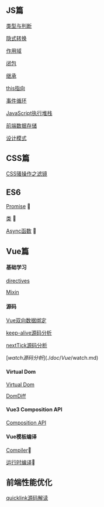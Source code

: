## JS篇

[类型与判断](./doc/JS/类型与判断.md)

[隐式转换](./doc/JS/隐式转换.md)

[作用域](./doc/JS/作用域.md)

[闭包](./doc/JS/闭包.md)

[继承 ](./doc/JS/继承.md)

[this指向](./doc/JS/this指向.md)

[事件循环](./doc/JS/事件循环.md)

[JavaScript执行堆栈](./doc/JS/JavaScript执行堆栈.md)

[前端数据存储](./doc/JS/前端数据存储.md)

[设计模式](./doc/JS/设计模式.md)

## CSS篇

[CSS骚操作之滤镜](./doc/CSS/CSS骚操作之滤镜.md)

## ES6 

[Promise](./doc/ES6/Promise.md) 🍊

[类](./doc/ES6/类.md) 🍊

[Async函数](./doc/ES6/Async函数.md) 🍊

## Vue篇

#### 基础学习

[directives](./doc/Vue/directives.md)

[Mixin](./doc/Vue/Mixin.md)

#### 源码

[Vue双向数据绑定](./doc/Vue/Vue双向数据绑定.md)

[keep-alive源码分析](./doc/Vue/keepalive.md)

[nextTick源码分析](./doc/Vue/nextTick.md)

[$watch源码分析](./doc/Vue/$watch.md)

####  Virtual Dom

[Virtual Dom](./doc/Vue/Virtual-DOM.md)

[DomDiff](./doc/Vue/DomDiff.md) 

#### Vue3 Composition API

[Composition API](./doc/Vue/Vue3.x新特性.md)

#### Vue模板编译

[Compiler]()🍊

[运行时编译]()🍊

## 前端性能优化

[quicklink源码解读](./doc/性能优化/quicklink源码解读.md)